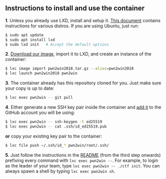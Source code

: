 ## Instructions to install and use the container

**1**. Unless you already use LXD, install and setup it. [This document](https://linuxcontainers.org/lxd/getting-started-cli/#getting-the-packages) contains instructions for various distros. If you are using Ubuntu, just run:

```bash
$ sudo apt update
$ sudo apt install lxd
$ sudo lxd init   # Accept the default options
```  

**2**. [Download our image](https://static.pwn2win.party/pwn2win2018.tar.gz), import it to LXD, and create an instance of the container:

```bash
$ lxc image import pwn2win2018.tar.gz --alias=pwn2win2018
$ lxc launch pwn2win2018 pwn2win
```

**3**. The container already has this repository cloned for you. Just make sure your copy is up to date:

```bash
$ lxc exec pwn2win -- git pull
```

**4**. Either generate a new SSH key pair inside the container and [add it](https://github.com/settings/ssh/new) to the GitHub account you will be using:

```bash
$ lxc exec pwn2win -- ssh-keygen -t ed25519
$ lxc exec pwn2win -- cat .ssh/id_ed25519.pub
```

**or** copy your existing key pair to the container:

```bash
$ lxc file push ~/.ssh/id_* pwn2win/root/.ssh/
```

**5**. Just follow the instructions in the [README](README.en.md) (from the third step onwards) prefixing every command with `lxc exec pwn2win --`. For example, to login as the leader of your team, type `lxc exec pwn2win -- ./ctf init`. You can always spawn a shell by typing `lxc exec pwn2win sh`.
